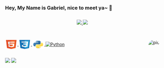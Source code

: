### Hey, My Name is Gabriel, nice to meet ya~ 👋

<!--
- 🔭 Working with Delphi Desktop Applications
- 🌱 Studying Delphi 
- ⚡ According to many online studies, the most disliked programming languages are Perl, Delphi, and VBA. :/ 
-->

 ##

<div align="center">
  <a href="https://github.com/GabrielSilva2y3d">
  <img height="180em" src="https://github-readme-stats.vercel.app/api?username=GabrielSilva2y3d&show_icons=true&theme=great-gatsby&include_all_commits=true&count_private=true"/>
  <img height="180em" src="https://github-readme-stats.vercel.app/api/top-langs/?username=GabrielSilva2y3d&layout=compact&langs_count=7&theme=great-gatsby"/>
</div>
  
  ##
  
  <div style="display: inline_block"><br>
    <img align="center" alt="HTML" height="30" width="40" src="https://raw.githubusercontent.com/devicons/devicon/master/icons/html5/html5-original.svg">
    <img align="center" alt="CSS" height="30" width="40" src="https://raw.githubusercontent.com/devicons/devicon/master/icons/css3/css3-original.svg">
    <img align="center" alt="Python" height="30" width="40" src="https://raw.githubusercontent.com/devicons/devicon/master/icons/python/python-original.svg">
    <img align="center" alt="Python" height="30" width="40" src="https://cdn.jsdelivr.net/gh/devicons/devicon/icons/java/java-plain-wordmark.svg">
    <link rel="stylesheet" href="https://cdn.jsdelivr.net/gh/devicons/devicon@v2.14.0/devicon.min.css">
    <img align="right"  alt="pic" height="150" style="border-radius:50px;"
     src="https://share-cdn.picrew.me/shareImg/org/202109/338224_PgQb769V.png">
  </div>
  
   ##
  
  <div> 
  <a href = "mailto:gabriel.silva2f3d@gmail.com"><img src="https://img.shields.io/badge/-Gmail-%23333?style=for-the-badge&logo=gmail&logoColor=white" target="_blank"></a>
  <a href="https://www.linkedin.com/in/gabriel-silva-7187131a4" target="_blank"><img src="https://img.shields.io/badge/-LinkedIn-%230077B5?style=for-the-badge&logo=linkedin&logoColor=white" target="_blank"></a> 
  </div>
 
 

